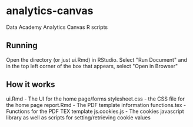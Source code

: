 # analytics-canvas
Data Academy Analytics Canvas R scripts

## Running
Open the directory (or just ui.Rmd) in RStudio. Select "Run Document" and in the top left corner of the box that appears, select "Open in Browser"

## How it works
ui.Rmd - The UI for the home page/forms
stylesheet.css - the CSS file for the home page
report.Rmd - The PDF template information
functions.tex - Functions for the PDF TEX template
js.cookies.js - The cookies javascript library as well as scripts for setting/retrieving cookie values
